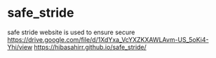 # safe_stride
safe stride website is used to ensure secure
https://drive.google.com/file/d/1XdYxa_VcYXZKXAWLAvm-US_5oKi4-Yhi/view
https://hibasahirr.github.io/safe_stride/

